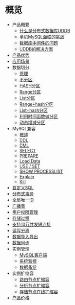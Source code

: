 # 概览

* 产品概要
    * [什么是分布式数据库UDDB](database/uddb/concepts/concepts)
    * [单机MySQL面临的挑战](database/uddb/concepts/chanllenge)
    * [数据库中间件的问题](database/uddb/concepts/middle)
    * [UDDB的解决方案](database/uddb/concepts/method)
* [产品优势](database/uddb/superiority)
* [应用场景](database/uddb/use)
* 数据切分
    * [原理](database/uddb/shard/theory)
    * [不分区](database/uddb/shard/noshard)
    * [HASH分区](database/uddb/shard/hashshard)
    * [Range分区](database/uddb/shard/rangeshard)
    * [List分区](database/uddb/shard/listshard)
    * [Range+hash分区](database/uddb/shard/rangehash)
    * [List+hash分区](database/uddb/shard/listhash)
    * [利用时间函数做分区](database/uddb/shard/function)
    * [动态增减分区](database/uddb/shard/dynamic)
* MySQL兼容
    * [概述](database/uddb/compatible/concepts)
    * [DDL](database/uddb/compatible/ddl)
    * [DML](database/uddb/compatible/dml)
    * [SELECT](database/uddb/compatible/select)
    * [PREPARE](database/uddb/compatible/prepare)
    * [Load Data](database/uddb/compatible/data)
    * [USE / SET](database/uddb/compatible/use)
    * [SHOW PROCESSLIST](database/uddb/compatible/show)
    * [Explain](database/uddb/compatible/explain)
    * [Kill](database/uddb/compatible/kill)
* [自定义SQL](database/uddb/definedsql)
* [分布式事务](database/uddb/distribute)
* [全局唯一ID](database/uddb/only)
* [广播表](database/uddb/broadcast)
* [用户权限管理](database/uddb/user)
* [存储过程](database/uddb/store)
* [支持10万并发短连接](database/uddb/connect)
* [读写分离](database/uddb/rwrouter)
* [数据导入导出](database/uddb/data_import)
* [数据同步](database/uddb/sync)
* 实例管理
    * [MySQL客户端](database/uddb/consle/client)
    * [系统监控](database/uddb/consle/umon)
    * [数据备份](database/uddb/consle/backup)
* 实例扩缩容
    * [路由节点扩缩容](database/uddb/update/route)
    * [分析节点扩缩容](database/uddb/update/analyse)
    * [存储节点在线扩缩容](database/uddb/update/ndb)
* [产品价格](database/uddb/price)
    
  
        

